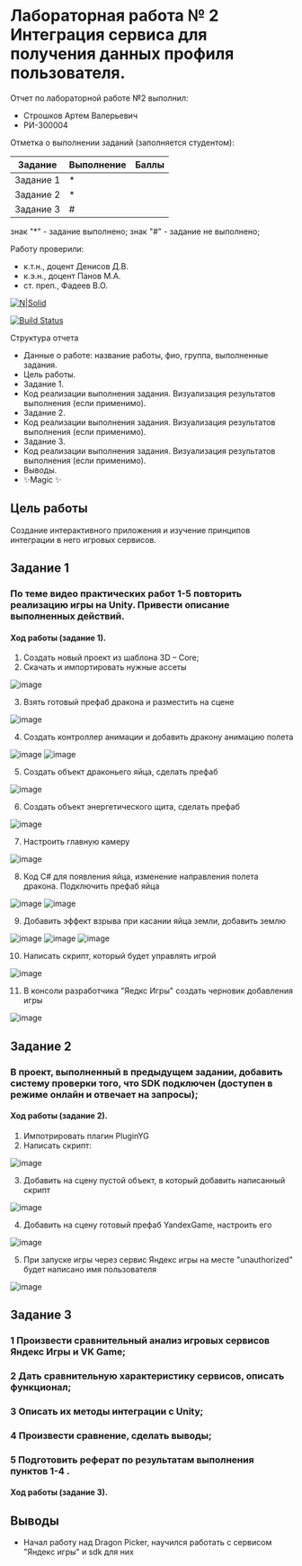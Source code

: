 # Лабораторная работа № 2 Интеграция сервиса для получения данных профиля пользователя.
Отчет по лабораторной работе №2 выполнил:
- Строшков Артем Валерьевич
- РИ-300004

Отметка о выполнении заданий (заполняется студентом):

| Задание | Выполнение | Баллы |
| ------ | ------ | ------ |
| Задание 1 | * |  |
| Задание 2 | * |  |
| Задание 3 | # |  |

знак "*" - задание выполнено; знак "#" - задание не выполнено;

Работу проверили:
- к.т.н., доцент Денисов Д.В.
- к.э.н., доцент Панов М.А.
- ст. преп., Фадеев В.О.

[![N|Solid](https://cldup.com/dTxpPi9lDf.thumb.png)](https://nodesource.com/products/nsolid)

[![Build Status](https://travis-ci.org/joemccann/dillinger.svg?branch=master)](https://travis-ci.org/joemccann/dillinger)

Структура отчета

- Данные о работе: название работы, фио, группа, выполненные задания.
- Цель работы.
- Задание 1.
- Код реализации выполнения задания. Визуализация результатов выполнения (если применимо).
- Задание 2.
- Код реализации выполнения задания. Визуализация результатов выполнения (если применимо).
- Задание 3.
- Код реализации выполнения задания. Визуализация результатов выполнения (если применимо).
- Выводы.
- ✨Magic ✨

## Цель работы
Создание интерактивного приложения и изучение принципов интеграции в него игровых сервисов.

## Задание 1
### По теме видео практических работ 1-5 повторить реализацию игры на Unity. Привести описание выполненных действий.

#### Ход работы (задание 1).
1) Создать новый проект из шаблона 3D – Core;
2) Скачать и импортировать нужные ассеты

![image](Screenshots/Assets.png)

3) Взять готовый префаб дракона и разместить на сцене
 
![image](Screenshots/DragonEnemy.png)

4) Создать контроллер анимации и добавить дракону анимацию полета

![image](Screenshots/AnimatorCTRL.png)
![image](Screenshots/FlyIdle.png)

5) Создать объект драконьего яйца, сделать префаб

![image](Screenshots/DragonEgg.png)

6) Создать объект энергетического щита, сделать префаб

![image](Screenshots/EnergyShield.png)

7) Настроить главную камеру

![image](Screenshots/MainCamera.png)

8) Код C# для появления яйца, изменение направления полета дракона. Подключить префаб яйца

![image](Screenshots/EnemyDragonScript.png)
![image](Screenshots/DragonEggConect.png)

9) Добавить эффект взрыва при касании яйца земли, добавить землю

![image](Screenshots/Explosion.png)
![image](Screenshots/ParticleSystem.png)
![image](Screenshots/DragonEggScript.png)

10) Написать скрипт, который будет управлять игрой

![image](Screenshots/DragonPickerScript.png)

11) В консоли разработчика "Яедкс Игры" создать черновик добавления игры

![image](Screenshots/YaGames.png)



## Задание 2
### В проект, выполненный в предыдущем задании, добавить систему проверки того, что SDK подключен (доступен в режиме онлайн и отвечает на запросы);

#### Ход работы (задание 2).
1) Импотрировать плагин PluginYG
2) Написать скрипт:

![image](Screenshots/SDK_Script.png)

3) Добавить на сцену пустой объект, в который добавить написанный скрипт

![image](Screenshots/GameObject.png)

4) Добавить на сцену готовый префаб YandexGame, настроить его

![image](Screenshots/YandexGame.png)

5) При запуске игры через сервис Яндекс игры на месте "unauthorized" будет написано имя пользователя

![image](Screenshots/AuthCheck.png)


## Задание 3
### 1 Произвести сравнительный анализ игровых сервисов Яндекс Игры и VK Game;
### 2 Дать сравнительную характеристику сервисов, описать функционал;
### 3 Описать их методы интеграции с Unity;
### 4 Произвести сравнение, сделать выводы;
### 5 Подготовить реферат по результатам выполнения пунктов 1-4 .
#### Ход работы (задание 3).




## Выводы
- Начал работу над Dragon Picker, научился работать с сервисом "Яндекс игры" и sdk для них


